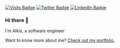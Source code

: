 [![Visits Badge](https://badges.pufler.dev/visits/alkislorantos/alkislorantos)](https:alkislorantos.com)
[![Twitter Badge](https://img.shields.io/badge/Twitter-Profile-informational?style=flat&logo=twitter&logoColor=white&color=1CA2F1)](https://twitter.com/AlkisLorantos)
[![LinkedIn Badge](https://img.shields.io/badge/LinkedIn-Profile-informational?style=flat&logo=linkedin&logoColor=white&color=0D76A8)](https://www.linkedin.com/in/alkislorantos/)

### Hi there 👋


I'm Alkis, a software engineer

Want to know more about me? [Check out my portfolio.](https://alkislorantos.com/)


